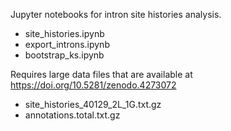 Jupyter notebooks for intron site histories analysis.
- site_histories.ipynb
- export_introns.ipynb
- bootstrap_ks.ipynb

Requires large data files that are available at https://doi.org/10.5281/zenodo.4273072
- site_histories_40129_2L_1G.txt.gz
- annotations.total.txt.gz

